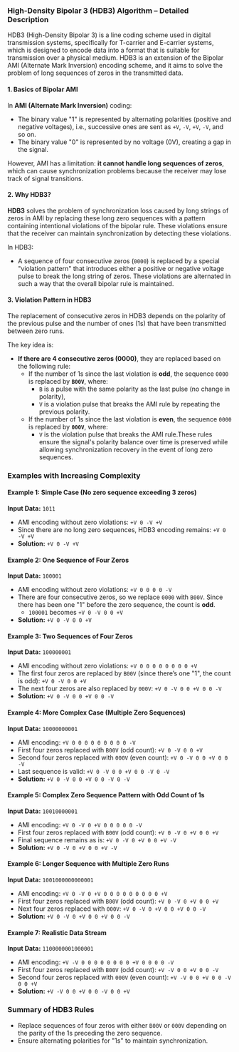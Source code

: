 ### High-Density Bipolar 3 (HDB3) Algorithm – Detailed Description

HDB3 (High-Density Bipolar 3) is a line coding scheme used in digital transmission systems, specifically for T-carrier and E-carrier systems, which is designed to encode data into a format that is suitable for transmission over a physical medium. HDB3 is an extension of the Bipolar AMI (Alternate Mark Inversion) encoding scheme, and it aims to solve the problem of long sequences of zeros in the transmitted data.

#### 1\. **Basics of Bipolar AMI**

In **AMI (Alternate Mark Inversion)** coding:

* The binary value "1" is represented by alternating polarities (positive and negative voltages), i.e., successive ones are sent as `+V`, `-V`, `+V`, `-V`, and so on.
* The binary value "0" is represented by no voltage (0V), creating a gap in the signal.

However, AMI has a limitation: **it cannot handle long sequences of zeros**, which can cause synchronization problems because the receiver may lose track of signal transitions.

#### 2\. **Why HDB3?**

**HDB3** solves the problem of synchronization loss caused by long strings of zeros in AMI by replacing these long zero sequences with a pattern containing intentional violations of the bipolar rule. These violations ensure that the receiver can maintain synchronization by detecting these violations.

In HDB3:

* A sequence of four consecutive zeros (`0000`) is replaced by a special "violation pattern" that introduces either a positive or negative voltage pulse to break the long string of zeros. These violations are alternated in such a way that the overall bipolar rule is maintained.

#### 3\. **Violation Pattern in HDB3**

The replacement of consecutive zeros in HDB3 depends on the polarity of the previous pulse and the number of ones (1s) that have been transmitted between zero runs.

The key idea is:

* **If there are 4 consecutive zeros (0000)**, they are replaced based on the following rule:
  * If the number of 1s since the last violation is **odd**, the sequence `0000` is replaced by **`B00V`**, where:
    * `B` is a pulse with the same polarity as the last pulse (no change in polarity),
    * `V` is a violation pulse that breaks the AMI rule by repeating the previous polarity.
  * If the number of 1s since the last violation is **even**, the sequence `0000` is replaced by **`000V`**, where:
    * `V` is the violation pulse that breaks the AMI rule.These rules ensure the signal's polarity balance over time is preserved while allowing synchronization recovery in the event of long zero sequences.

### Examples with Increasing Complexity

#### Example 1: Simple Case (No zero sequence exceeding 3 zeros)

**Input Data:** `1011`

* AMI encoding without zero violations: `+V 0 -V +V`
* Since there are no long zero sequences, HDB3 encoding remains: `+V 0 -V +V`
* **Solution:** `+V 0 -V +V`

#### Example 2: One Sequence of Four Zeros

**Input Data:** `100001`

* AMI encoding without zero violations: `+V 0 0 0 0 -V`
* There are four consecutive zeros, so we replace `0000` with `B00V`. Since there has been one "1" before the zero sequence, the count is **odd**.
  * `100001` becomes `+V 0 -V 0 0 +V`
* **Solution:** `+V 0 -V 0 0 +V`

#### Example 3: Two Sequences of Four Zeros

**Input Data:** `100000001`

* AMI encoding without zero violations: `+V 0 0 0 0 0 0 0 0 +V`
* The first four zeros are replaced by `B00V` (since there’s one "1", the count is odd): `+V 0 -V 0 0 +V`
* The next four zeros are also replaced by `000V`: `+V 0 -V 0 0 +V 0 0 -V`
* **Solution:** `+V 0 -V 0 0 +V 0 0 -V`

#### Example 4: More Complex Case (Multiple Zero Sequences)

**Input Data:** `10000000001`

* AMI encoding: `+V 0 0 0 0 0 0 0 0 0 -V`
* First four zeros replaced with `B00V` (odd count): `+V 0 -V 0 0 +V`
* Second four zeros replaced with `000V` (even count): `+V 0 -V 0 0 +V 0 0 -V`
* Last sequence is valid: `+V 0 -V 0 0 +V 0 0 -V 0 -V`
* **Solution:** `+V 0 -V 0 0 +V 0 0 -V 0 -V`

#### Example 5: Complex Zero Sequence Pattern with Odd Count of 1s

**Input Data:** `10010000001`

* AMI encoding: `+V 0 -V 0 +V 0 0 0 0 0 -V`
* First four zeros replaced with `B00V` (odd count): `+V 0 -V 0 +V 0 0 +V`
* Final sequence remains as is: `+V 0 -V 0 +V 0 0 +V -V`
* **Solution:** `+V 0 -V 0 +V 0 0 +V -V`

#### Example 6: Longer Sequence with Multiple Zero Runs

**Input Data:** `1001000000000001`

* AMI encoding: `+V 0 -V 0 +V 0 0 0 0 0 0 0 0 0 +V`
* First four zeros replaced with `B00V` (odd count): `+V 0 -V 0 +V 0 0 +V`
* Next four zeros replaced with `000V`: `+V 0 -V 0 +V 0 0 +V 0 0 -V`
* **Solution:** `+V 0 -V 0 +V 0 0 +V 0 0 -V`

#### Example 7: Realistic Data Stream

**Input Data:** `1100000001000001`

* AMI encoding: `+V -V 0 0 0 0 0 0 0 0 +V 0 0 0 0 -V`
* First four zeros replaced with `B00V` (odd count): `+V -V 0 0 +V 0 0 -V`
* Second four zeros replaced with `000V` (even count): `+V -V 0 0 +V 0 0 -V 0 0 +V`
* **Solution:** `+V -V 0 0 +V 0 0 -V 0 0 +V`

### Summary of HDB3 Rules

* Replace sequences of four zeros with either `B00V` or `000V` depending on the parity of the 1s preceding the zero sequence.
* Ensure alternating polarities for "1s" to maintain synchronization.
